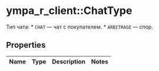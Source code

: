 # ympa_r_client::ChatType

Тип чата:  * `CHAT` — чат с покупателем. * `ARBITRAGE` — спор. 

## Properties
Name | Type | Description | Notes
------------ | ------------- | ------------- | -------------


